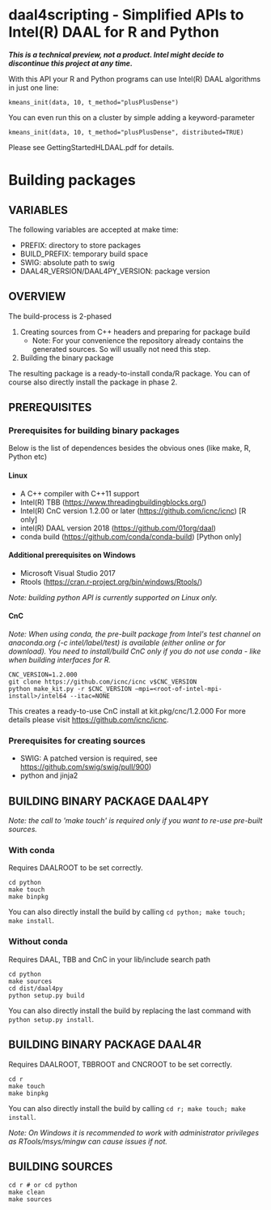 # daal4scripting - Simplified APIs to Intel(R) DAAL for R and Python

**_This is a technical preview, not a product. Intel might decide to discontinue this project at any time._**

With this API your R and Python programs can use Intel(R) DAAL algorithms in just one line:
```
kmeans_init(data, 10, t_method="plusPlusDense")
```
You can even run this on a cluster by simple adding a keyword-parameter
```
kmeans_init(data, 10, t_method="plusPlusDense", distributed=TRUE)
```

Please see GettingStartedHLDAAL.pdf for details.

# Building packages
## VARIABLES
The following variables are accepted at make time:
* PREFIX: directory to store packages
* BUILD_PREFIX: temporary build space
* SWIG: absolute path to swig
* DAAL4R_VERSION/DAAL4PY_VERSION: package version
## OVERVIEW
The build-process is 2-phased
1.	Creating sources from C++ headers and preparing for package build
    * Note: For your convenience the repository already contains the generated sources. So will usually not need this step.
2.	Building the binary package

The resulting package is a ready-to-install conda/R package. You can of course also directly install the package in phase 2.
## PREREQUISITES
### Prerequisites for building binary packages
Below is the list of dependences besides the obvious ones (like make, R, Python etc)
#### Linux
* A C++ compiler with C++11 support
* Intel(R) TBB (https://www.threadingbuildingblocks.org/)
* Intel(R) CnC version 1.2.00 or later (https://github.com/icnc/icnc) [R only]
* intel(R) DAAL version 2018 (https://github.com/01org/daal)
* conda build (https://github.com/conda/conda-build) [Python only]
#### Additional prerequisites on Windows
* Microsoft Visual Studio 2017
* Rtools (https://cran.r-project.org/bin/windows/Rtools/)

*Note: building python API is currently supported on Linux only.*
#### CnC
*Note: When using conda, the pre-built package from Intel's test channel on anaconda.org (-c intel/label/test) is available (either online or for download). You need to install/build CnC only if you do not use conda - like when building interfaces for R.*
```
CNC_VERSION=1.2.000
git clone https://github.com/icnc/icnc v$CNC_VERSION
python make_kit.py -r $CNC_VERSION –mpi=<root-of-intel-mpi-install>/intel64 --itac=NONE
```
This creates a ready-to-use CnC install at kit.pkg/cnc/1.2.000
For more details please visit https://github.com/icnc/icnc.
### Prerequisites for creating sources
* SWIG: A patched version is required, see https://github.com/swig/swig/pull/900)
* python and jinja2
## BUILDING BINARY PACKAGE DAAL4PY
*Note: the call to 'make touch' is required only if you want to re-use pre-built sources.*
### With conda
Requires DAALROOT to be set correctly.
```
cd python
make touch
make binpkg
```
You can also directly install the build by calling ```cd python; make touch; make install```.
### Without conda
Requires DAAL, TBB and CnC in your lib/include search path
```
cd python
make sources
cd dist/daal4py
python setup.py build
```
You can also directly install the build by replacing the last command with ```python setup.py install```.
## BUILDING BINARY PACKAGE DAAL4R
Requires DAALROOT, TBBROOT and CNCROOT to be set correctly.
```
cd r
make touch
make binpkg
```
You can also directly install the build by calling ```cd r; make touch; make install```.

*Note: On Windows it is recommended to work with administrator privileges as RTools/msys/mingw can cause issues if not.*
## BUILDING SOURCES
```
cd r # or cd python
make clean
make sources
```

